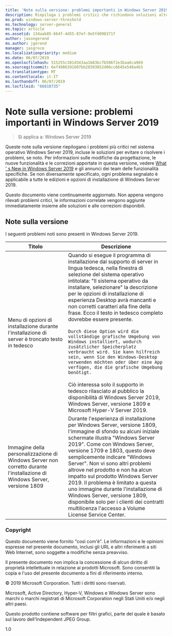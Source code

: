 ```yaml
---
title: 'Note sulla versione: problemi importanti in Windows Server 2019'
description: Riepiloga i problemi critici che richiedono soluzioni alternative per evitare gli arresti anomali, sporgenti, perdita di dati e di errore di installazione
ms.prod: windows-server-threshold
ms.technology: server-general
ms.topic: article
ms.assetid: 134aab85-664f-4d55-87ef-9e5fd098371f
author: jasongerend
ms.author: jgerend
manager: jasgroce
ms.localizationpriority: medium
ms.date: 06/07/2019
ms.openlocfilehash: 515255c301d343aa1b83bcfb506f2e3baa6ca969
ms.sourcegitcommit: 6ef4986391607bb28593852d06cc6645e548a4b3
ms.translationtype: MT
ms.contentlocale: it-IT
ms.lasthandoff: 06/07/2019
ms.locfileid: "66810735"
---
```

# <a name="release-notes---important-issues-in-windows-server-2019"></a>Note sulla versione: problemi importanti in Windows Server 2019

>Si applica a: Windows Server 2019

Queste note sulla versione riepilogano i problemi più critici nel sistema operativo Windows Server 2019, incluse le soluzioni per evitare o risolvere i problemi, se noto. Per informazioni sulle modifiche da progettazione, le nuove funzionalità e le correzioni apportate in questa versione, vedere [What ' s New in Windows Server 2019](whats-new-19.md) e gli annunci dei team delle funzionalità specifiche. Se non diversamente specificato, ogni problema segnalato è applicabile a tutte le edizioni e opzioni di installazione di Windows Server 2019.  

Questo documento viene continuamente aggiornato. Non appena vengono rilevati problemi critici, le informazioni correlate vengono aggiunte immediatamente insieme alle soluzioni e alle correzioni disponibili.  

## <a name="release-notes"></a>Note sulla versione

I seguenti problemi noti sono presenti in Windows Server 2019.

| Titolo         | Descrizione                            |
| -----         | -----------                            |
| Menu di opzioni di installazione durante l'installazione di server è troncato testo in tedesco | Quando si esegue il programma di installazione dal supporto di server in lingua tedesca, nella finestra di selezione del sistema operativo intitolata: "Il sistema operativo da installare, selezionare" la descrizione per le opzioni di installazione di esperienza Desktop avrà mancanti e non corretti caratteri alla fine della frase. Ecco il testo in tedesco completo dovrebbe essere presente.<br/>      <br/>`Durch diese Option wird die vollständige grafische Umgebung von Windows installiert, wodurch zusätzlicher Speicherplatz verbraucht wird. Sie kann hilfreich sein, wenn Sie den Windows-Desktop verwenden möchten oder über eine App verfügen, die die grafische Umgebung benötigt.` <br><br>Ciò interessa solo il supporto in tedesco rilasciato al pubblico la disponibilità di Windows Server 2019, Windows Server, versione 1809 e Microsoft Hyper-V Server 2019.|
| Immagine della personalizzazione di Windows Server non corretto durante l'installazione di Windows Server, versione 1809 | Durante l'esperienza di installazione per Windows Server, versione 1809, l'immagine di sfondo su alcuni iniziale schermate illustra &quot;Windows Server 2019&quot;.  Come con Windows Server, versione 1709 e 1803, questo deve semplicemente indicare &quot;Windows Server&quot;.  Non vi sono altri problemi altrove nel prodotto e non ha alcun impatto sul prodotto Windows Server 2019.  Il problema è limitato a questa uno immagine durante l'installazione di Windows Server, versione 1809, disponibile solo per i clienti dei contratti multilicenza l'accesso a Volume License Service Center.<br/> |

### <a name="copyright"></a>Copyright

Questo documento viene fornito "così com'è". Le informazioni e le opinioni espresse nel presente documento, inclusi gli URL e altri riferimenti a siti Web Internet, sono soggette a modifiche senza preavviso.  

Il presente documento non implica la concessione di alcun diritto di proprietà intellettuale in relazione ai prodotti Microsoft. Sono consentiti la copia e l'uso del presente documento a fini di riferimento interno.

&copy; 2019 Microsoft Corporation. Tutti i diritti sono riservati.  

Microsoft, Active Directory, Hyper-V, Windows e Windows Server sono marchi o marchi registrati di Microsoft Corporation negli Stati Uniti e/o negli altri paesi.  

Questo prodotto contiene software per filtri grafici, parte del quale è basato sul lavoro dell'Independent JPEG Group.  


1.0  
